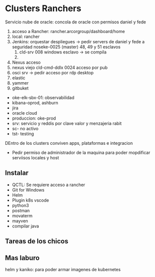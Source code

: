 # Clusters Ranchers

Servicio nube de oracle: concola de oracle con permisos daniel y fede

1. acceso a Rancher: rancher.arcorgroup/dashboard/home
2. local: rancher
3. Jenkins: orquestar despliegues -> pedir servers de daniel y fede a seguridad  noseke-0025 (master) 48, 49 y 51 esclavos
   1. cld-srv 008 windows esclavo -> se compila 
   2. 
4. Nexus acceso
5. nexus viejo  cld-cmd-ddlx 0024 acceso por pub
6. osci srv -> pedir acceso por rdp desktop
7. elastic
8. yammer
9. gitbuket


- oke-elk-sbx-01: observabilidad
- kibana-oprod, ashburn
- jira
- oracle cloud 
- produccion: oke-prod
- srv: servicio y reddis por clave valor y menzajeria rabit 
- sc- no activo
- tst- testing

DEntro de los clusters conviven apps, plataformas e integracion

- Pedir permiso de administrador de la maquina para poder mopdificar serviisos locales y host 

## Instalar 

- QCTL: Se requiere acceso a rancher 
- Git for Windows 
- Helm
- Plugin k8s vscode
- python3 
- postman
- movaterm 
- mayven
- compilar java 

## Tareas de los chicos 

## Mas laburo

helm y kaniko: para poder armar imagenes de kubernetes 